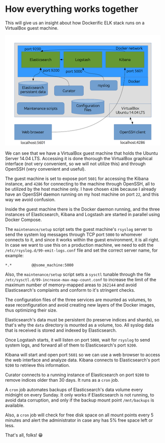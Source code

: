 # How everything works together

This will give us an insight about how Dockerific ELK stack runs on a VirtualBox guest machine.

![Schematics](schematics.png)

We can see that we have a VirtualBox guest machine that holds the Ubuntu Server 14.04 LTS. Accessing it is done thorough the VirtualBox graphical interface (not very convenient, so we will not utilize this) and through OpenSSH (very convenient and useful).

The guest machine is set to expose port `5601` for accessing the Kibana instance, and `4286` for connecting to the machine through OpenSSH, all to be utilized by the host machine only. I have chosen `4286` because I already have an OpenSSH daemon running on my host machine on port `22`, and this way we avoid confusion.

Inside the guest machine there is the Docker daemon running, and the three instances of Elasticsearch, Kibana and Logstash are started in parallel using Docker Compose.

The `maintenance/setup` script sets the guest machine's `rsyslog` server to send the system log messages through TCP port `5000` to whomever connects to it, and since it works within the guest environment, it is all right. In case we want to use this on a production machine, we need to edit the `/etc/rsyslog.d/99-emit-logs.conf` file and set the correct server name, for example:

```
*.*         @@some_machine:5000
```

Also, the `maintenance/setup` script sets a `sysctl` tunable through the file `/etc/sysctl.d/99-increase-max-map-count.conf` to increase the limit of the maximum number of memory-mapped areas to `262144` and avoid Elasticsearch's complaints and conform to it's stringent checks.

The configuration files of the three services are mounted as volumes, to ease reconfiguration and avoid creating new layers of the Docker images, thus optimizing their size.

Elasticsearch's data must be persistent (to preserve indices and shards), so that's why the `data` directory is mounted as a volume, too. All syslog data that is received is stored and indexed by Elasticsearch.

Once Logstash starts, it will listen on port `5000`, wait for `rsyslog` to send system logs, and forward all of them to Elasticsearch's port `9200`.

Kibana will start and open port `5601` so we can use a web browser to access the web interface and analyze data. Kibana connects to Elasticsearch's port `9200` to retrieve this information.

Curator connects to a running instance of Elasticsearch on port `9200` to remove indices older than 30 days. It runs as a `cron` job.

A `cron` job automates backups of Elasticsearch's data volume every midnight on every Sunday. It only works if Elasticsearch is not running, to avoid data corruption, and only if the backup mount point `/mnt/backups` is available.

Also, a `cron` job will check for free disk space on all mount points every 5 minutes and alert the administrator in case any has 5% free space left or less. 

That's all, folks! :grin:
